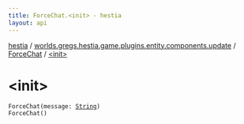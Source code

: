 ```yaml
---
title: ForceChat.<init> - hestia
layout: api
---
```


<div class='api-docs-breadcrumbs'><a href="../../index.html">hestia</a> / <a href="../index.html">worlds.gregs.hestia.game.plugins.entity.components.update</a> / <a href="index.html">ForceChat</a> / <a href="./-init-.html">&lt;init&gt;</a></div>

# &lt;init&gt;

<div class="signature"><code><span class="identifier">ForceChat</span><span class="symbol">(</span><span class="parameterName" id="worlds.gregs.hestia.game.plugins.entity.components.update.ForceChat$<init>(kotlin.String)/message">message</span><span class="symbol">:</span>&nbsp;<a href="https://kotlinlang.org/api/latest/jvm/stdlib/kotlin/-string/index.html"><span class="identifier">String</span></a><span class="symbol">)</span></code></div>

<div class="signature"><code><span class="identifier">ForceChat</span><span class="symbol">(</span><span class="symbol">)</span></code></div>
